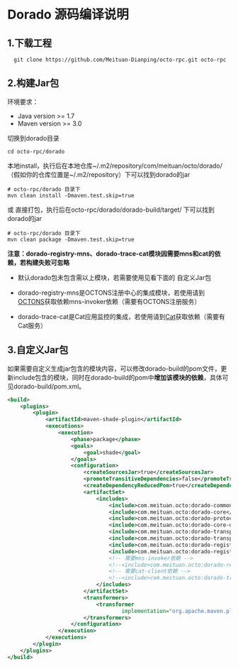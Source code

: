 
# Dorado 源码编译说明

## 1.下载工程
```
  git clone https://github.com/Meituan-Dianping/octo-rpc.git octo-rpc
```

## 2.构建Jar包
环境要求：
- Java version >= 1.7    
- Maven version >= 3.0    

切换到dorado目录

```
cd octo-rpc/dorado
```

本地install，执行后在本地仓库~/.m2/repository/com/meituan/octo/dorado/（假如你的仓库位置是~/.m2/repository）下可以找到dorado的jar

```
# octo-rpc/dorado 目录下
mvn clean install -Dmaven.test.skip=true
```

或 直接打包，执行后在octo-rpc/dorado/dorado-build/target/ 下可以找到dorado的jar
```
# octo-rpc/dorado 目录下
mvn clean package -Dmaven.test.skip=true
```
**注意：dorado-registry-mns、dorado-trace-cat模块因需要mns和cat的依赖，若构建失败可忽略**

- 默认dorado包未包含需以上模块，若需要使用见看下面的 自定义Jar包

- dorado-registry-mns是OCTONS注册中心的集成模块，若使用请到[OCTONS](https://github.com/Meituan-Dianping/octo-ns/blob/master/mns-invoker/README.md)获取依赖mns-invoker依赖（需要有OCTONS注册服务）

- dorado-trace-cat是Cat应用监控的集成，若使用请到[Cat](https://github.com/dianping/cat)获取依赖（需要有Cat服务）


## 3.自定义Jar包

如果需要自定义生成jar包含的模块内容，可以修改dorado-build的pom文件，更新include包含的模块，同时在dorado-build的pom中**增加该模块的依赖**，具体可见dorado-build/pom.xml。

```xml
<build>
    <plugins>
        <plugin>
            <artifactId>maven-shade-plugin</artifactId>
            <executions>
                <execution>
                    <phase>package</phase>
                    <goals>
                        <goal>shade</goal>
                    </goals>
                    <configuration>
                        <createSourcesJar>true</createSourcesJar>
                        <promoteTransitiveDependencies>false</promoteTransitiveDependencies>
                        <createDependencyReducedPom>true</createDependencyReducedPom>
                        <artifactSet>
                            <includes>
                                <include>com.meituan.octo:dorado-common</include>
                                <include>com.meituan.octo:dorado-core</include>
                                <include>com.meituan.octo:dorado-protocol-octo</include>
                                <include>com.meituan.octo:dorado-core-default</include>
                                <include>com.meituan.octo:dorado-transport-netty</include>
                                <include>com.meituan.octo:dorado-transport-httpnetty</include>
                                <include>com.meituan.octo:dorado-registry-zookeeper</include>
                                <include>com.meituan.octo:dorado-registry-mock</include>
                                <!-- 需要mns-invoker依赖 -->
                                <!--<include>com.meituan.octo:dorado-registry-mns</include>-->
                                <!-- 需要cat-client依赖 -->
                                <!--<include>com.meituan.octo:dorado-trace-cat</include>-->
                            </includes>
                        </artifactSet>
                        <transformers>
                            <transformer
                                    implementation="org.apache.maven.plugins.shade.resource.ServicesResourceTransformer"/>
                        </transformers>
                    </configuration>
                </execution>
            </executions>
        </plugin>
    </plugins>
</build>
```